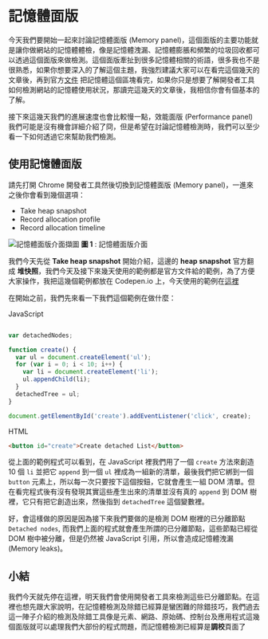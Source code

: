 # 記憶體面版
今天我們要開始一起來討論記憶體面版 (Memory panel)，這個面版的主要功能就是讓你做網站的記憶體體檢，像是記憶體洩漏、記憶體膨脹和頻繁的垃圾回收都可以透過這個面版來做檢測。這個面版牽扯到很多記憶體相關的術語，很多我也不是很熟悉，如果你想要深入的了解這個主題，我強烈建議大家可以在看完這個幾天的文章後，再到官方[文件](https://developers.google.com/web/tools/chrome-devtools/memory-problems/) 把記憶體這個區塊看完，如果你只是想要了解開發者工具如何檢測網站的記憶體使用狀況，那讀完這幾天的文章後，我相信你會有個基本的了解。

接下來這幾天我們的進展速度也會比較慢一點，效能面版 (Performance panel) 我們可能是沒有機會詳細介紹了冏，但是希望在討論記憶體檢測時，我們可以至少看一下如何透過它來幫助我們檢測。

## 使用記憶體面版
請先打開 Chrome 開發者工具然後切換到記憶體面版 (Memory panel)，一進來之後你會看到幾個選項：
- Take heap snapshot
- Record allocation profile
- Record allocation timeline

![記憶體面版介面擷圖](https://www.dropbox.com/s/9wxhv3fm5gvjb6y/memory.jpg?raw=1)
**圖 1** : 記憶體面版介面

我們今天先從 **Take heap snapshot** 開始介紹，這邊的 **heap snapshot** 官方翻成 **堆快照**，我們今天及接下來幾天使用的範例都是官方文件給的範例，為了方便大家操作，我把這幾個範例都放在 Codepen.io 上，今天使用的範例在[這裡](https://codepen.io/konekoya/pen/vpyqby?editors=1010)

在開始之前，我們先來看一下我們這個範例在做什麼：

JavaScript
```js

var detachedNodes;

function create() {
  var ul = document.createElement('ul');
  for (var i = 0; i < 10; i++) {
    var li = document.createElement('li');
    ul.appendChild(li);
  }
  detachedTree = ul;
}

document.getElementById('create').addEventListener('click', create);

```

HTML
```html
<button id="create">Create detached List</button>
```

從上面的範例程式可以看到，在 JavaScript 裡我們用了一個 `create` 方法來創造 10 個 `li` 並把它 `append` 到一個 `ul` 裡成為一組新的清單，最後我們把它綁到一個 `button` 元素上，所以每一次只要按下這個按鈕，它就會產生一組 DOM 清單。但在看完程式後有沒有發現其實這些產生出來的清單並沒有真的 `append` 到 DOM 樹裡，它只有把它創造出來，然後指到 `detachedTree` 這個變數裡。

好，會這樣做的原因是因為接下來我們要做的是檢測 DOM 樹裡的已分離節點 `Detached nodes`, 而我們上面的程式就會產生所謂的已分離節點，這些節點已經從 DOM 樹中被分離，但是仍然被 JavaScript 引用，所以會造成記憶體洩漏 (Memory leaks)。

## 小結
我們今天就先停在這裡，明天我們會使用開發者工具來檢測這些已分離節點。在這裡也想先跟大家說明，在記憶體檢測及除錯已經算是蠻困難的除錯技巧，我們過去這一陣子介紹的檢測及除錯工具像是元素、網路、原始碼、控制台及應用程式這幾個面版就可以處理我們大部份的程式問題，而記憶體檢測已經算是**調校**頁面了
